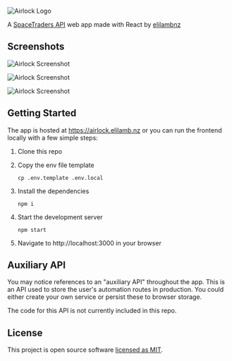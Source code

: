 ![Airlock Logo]('https://raw.githubusercontent.com/elilambnz/airlock/master/.github/logo.png')

A [SpaceTraders API](https://spacetraders.io/) web app made with React by [elilambnz](https://github.com/elilambnz)

## Screenshots

![Airlock Screenshot]('https://raw.githubusercontent.com/elilambnz/airlock/master/.github/screenshot-1.png')

![Airlock Screenshot]('https://raw.githubusercontent.com/elilambnz/airlock/master/.github/screenshot-2.png')

![Airlock Screenshot]('https://raw.githubusercontent.com/elilambnz/airlock/master/.github/screenshot-3.png')

## Getting Started

The app is hosted at https://airlock.elilamb.nz or you can run the frontend locally with a few simple steps:

1. Clone this repo
2. Copy the env file template

   ```
   cp .env.template .env.local
   ```

3. Install the dependencies

   ```
   npm i
   ```

4. Start the development server

   ```
   npm start
   ```

5. Navigate to http://localhost:3000 in your browser

## Auxiliary API

You may notice references to an "auxiliary API" throughout the app. This is an API used to store the user's automation routes in production. You could either create your own service or persist these to browser storage.

The code for this API is not currently included in this repo.

## License

This project is open source software [licensed as MIT](https://github.com/elilambnz/airlock/blob/main/LICENSE.md).
